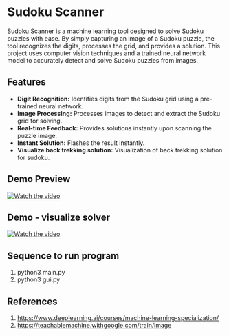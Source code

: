 # Sudoku Scanner

Sudoku Scanner is a machine learning tool designed to solve Sudoku puzzles with ease. By simply capturing an image of a Sudoku puzzle, the tool recognizes the digits, processes the grid, and provides a solution. This project uses computer vision techniques and a trained neural network model to accurately detect and solve Sudoku puzzles from images.

## Features

- **Digit Recognition:** Identifies digits from the Sudoku grid using a pre-trained neural network.
- **Image Processing:** Processes images to detect and extract the Sudoku grid for solving.
- **Real-time Feedback:** Provides solutions instantly upon scanning the puzzle image.
- **Instant Solution:** Flashes the result instantly.
- **Visualize back trekking solution:** Visualization of back trekking solution for sudoku.

## Demo Preview

[![Watch the video](https://img.youtube.com/vi/9uN24XRxSF0/hqdefault.jpg)](https://www.youtube.com/watch?v=9uN24XRxSF0)

## Demo - visualize solver

[![Watch the video](https://img.youtube.com/vi/7ta76SZ3ZFY/hqdefault.jpg)](https://www.youtube.com/watch?v=7ta76SZ3ZFY)

## Sequence to run program

1. python3 main.py
2. python3 gui.py

## References

1. https://www.deeplearning.ai/courses/machine-learning-specialization/
2. https://teachablemachine.withgoogle.com/train/image
